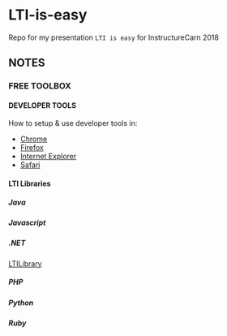 # LTI-is-easy
Repo for my presentation `LTI is easy` for InstructureCarn 2018

## NOTES

### FREE TOOLBOX

#### DEVELOPER TOOLS 

How to setup & use developer tools in: 



* [Chrome](https://developers.google.com/web/tools/chrome-devtools/ "Chrome")
* [Firefox](https://developer.mozilla.org/en-US/docs/Tools "Firefox")
* [Internet Explorer](https://msdn.microsoft.com/en-us/library/dd565628(v=vs.85).aspx "Internet Explorer")
* [Safari](https://developer.apple.com/safari/tools/ "Safari")


#### LTI Libraries

##### Java

##### Javascript

##### .NET
[LTILibrary](https://github.com/andyfmiller/LtiLibrary "LTILibrary")

##### PHP

##### Python

##### Ruby


